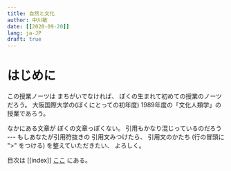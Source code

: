 ```yaml
---
title: 自然と文化
author: 中川敏
date: [[2020-09-20]]
lang: ja-JP
draft: true
---
```

<!-- toc -->


# はじめに

この授業ノーツは
まちがいでなければ、
ぼくの生まれて初めての授業のノーツだろう。
大阪国際大学の(ぼくにとっての初年度)
1989年度の「文化人類学」の授業であろう。

なかにある文章が
ぼくの文章っぽくない。
引用もかなり混じっているのだろう ---
もしあなたが引用符抜きの
引用文みつけたら、
引用文のかたち 
(行の冒頭に "\>" をつける) を整えていただきたい、
よろしく。

目次は
[[index]]
[ここ](index.md) にある。





